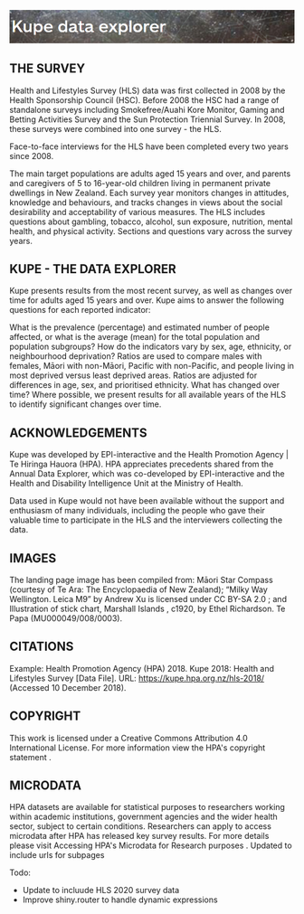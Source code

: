 ![Landing page kupe](docs/imgs/head1.PNG)

## THE SURVEY
Health and Lifestyles Survey (HLS) data was first collected in 2008 by the Health Sponsorship Council (HSC). Before 2008 the HSC had a range of standalone surveys including Smokefree/Auahi Kore Monitor, Gaming and Betting Activities Survey and the Sun Protection Triennial Survey. In 2008, these surveys were combined into one survey - the HLS.

Face-to-face interviews for the HLS have been completed every two years since 2008.

The main target populations are adults aged 15 years and over, and parents and caregivers of 5 to 16-year-old children living in permanent private dwellings in New Zealand. Each survey year monitors changes in attitudes, knowledge and behaviours, and tracks changes in views about the social desirability and acceptability of various measures. The HLS includes questions about gambling, tobacco, alcohol, sun exposure, nutrition, mental health, and physical activity. Sections and questions vary across the survey years.

## KUPE - THE DATA EXPLORER
Kupe presents results from the most recent survey, as well as changes over time for adults aged 15 years and over. Kupe aims to answer the following questions for each reported indicator:

What is the prevalence (percentage) and estimated number of people affected, or what is the average (mean) for the total population and population subgroups?
How do the indicators vary by sex, age, ethnicity, or neighbourhood deprivation? Ratios are used to compare males with females, Māori with non-Māori, Pacific with non-Pacific, and people living in most deprived versus least deprived areas. Ratios are adjusted for differences in age, sex, and prioritised ethnicity.
What has changed over time? Where possible, we present results for all available years of the HLS to identify significant changes over time.

## ACKNOWLEDGEMENTS
Kupe was developed by EPI-interactive and the Health Promotion Agency | Te Hiringa Hauora (HPA). HPA appreciates precedents shared from the Annual Data Explorer, which was co-developed by EPI-interactive and the Health and Disability Intelligence Unit at the Ministry of Health.

Data used in Kupe would not have been available without the support and enthusiasm of many individuals, including the people who gave their valuable time to participate in the HLS and the interviewers collecting the data.

## IMAGES
The landing page image has been compiled from: Māori Star Compass (courtesy of Te Ara: The Encyclopaedia of New Zealand); “Milky Way Wellington. Leica M9” by Andrew Xu is licensed under CC BY-SA 2.0 ; and Illustration of stick chart, Marshall Islands , c1920, by Ethel Richardson. Te Papa (MU000049/008/0003).

## CITATIONS
Example: Health Promotion Agency (HPA) 2018. Kupe 2018: Health and Lifestyles Survey [Data File]. URL: https://kupe.hpa.org.nz/hls-2018/ (Accessed 10 December 2018).

## COPYRIGHT
This work is licensed under a Creative Commons Attribution 4.0 International License. For more information view the HPA's copyright statement .

## MICRODATA
HPA datasets are available for statistical purposes to researchers working within academic institutions, government agencies and the wider health sector, subject to certain conditions. Researchers can apply to access microdata after HPA has released key survey results. For more details please visit Accessing HPA's Microdata for Research purposes .
Updated to include urls for subpages

Todo:
* Update to incluude HLS 2020 survey data
* Improve shiny.router to handle dynamic expressions


